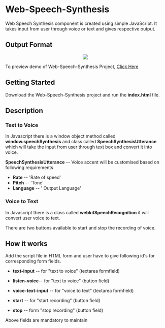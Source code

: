 # Web-Speech-Synthesis

Web Speech Synthesis component is created using simple JavaScript. It takes input from user through voice or text and gives respective output.

## Output Format
<p align='center'><img src="https://github.com/KNVSAIRAM/dynamic-accordion/blob/master/Images/output1.jpg"></p>

To preview demo of Web-Speech-Synthesis Project, [Click Here](https://stackblitz.com/edit/js-7v2lxq?embed=1&file=index.js&view=preview)

## Getting Started
Download the Web-Speech-Synthesis project and run the **index.html** file.

## Description

### Text to Voice
  In Javascript there is a window object method called **window.speechSynthesis** and class called **SpeechSynthesisUtterance** which will take the input from user through text box and convert it into voice.
  
  **SpeechSynthesisUtterance** -- Voice accent will be customised based on following requirements
  - **Rate**      --  'Rate of speed'
  - **Pitch**     --  'Tone'
  - **Language**  -- ' Output Language'

### Voice to Text
  In Javascript there is a class called **webkitSpeechRecognition** it will convert user voice to text.
  
  There are two buttons available to start and stop the recording of voice.
  
## How it works
  
  Add the script file in HTML form and user have to give following id's for corresponding form fields.
  
  - **text-input** -- for "text to voice" (textarea formfield)
  - **listen-voice**-- for "text to voice" (button field)
  
  - **voice-text-input** -- for "voice to text" (textarea formfield)
  - **start** -- for "start recording" (button field)
  - **stop** -- form "stop recording" (button field)
  
  Above fields are mandatory to maintain
    
    
